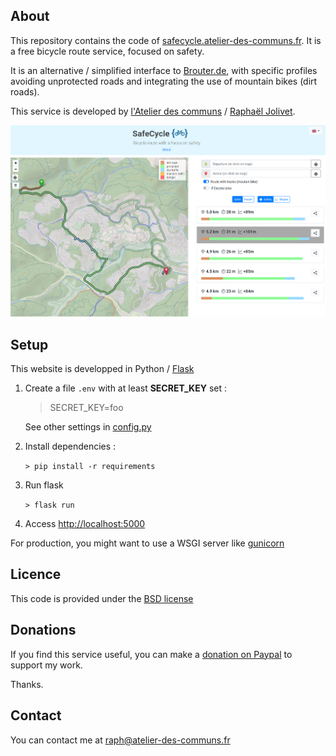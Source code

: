 ## About

This repository contains the code of [safecycle.atelier-des-communs.fr](https://safecycle.atelier-des-communs.fr/). 
It is a free bicycle route service, focused on safety.

It is an alternative / simplified interface to [Brouter.de](<http://brouter.de/brouter-web/>), with specific profiles avoiding unprotected roads and integrating the use of mountain bikes (dirt roads).

This service is developed by [l'Atelier des communs](<https://atelier-des-communs.fr>) / [Raphaël Jolivet](<https://raphael-jolivet.name>).

![](res/preview.png)

## Setup

This website is developped in Python / [Flask](https://flask.palletsprojects.com/en/2.0.x/])

1) Create a file `.env` with at least **SECRET_KEY** set :

    > SECRET_KEY=foo
                                                               
   See other settings in [config.py](lib/config.py)                                                     

2) Install dependencies :
    
    ```> pip install -r requirements```

3) Run flask 

    ```> flask run```
    
4) Access [http://localhost:5000](http://localhost:5000)
    
For production, you might want to use a WSGI server like [gunicorn](https://gunicorn.org/)

    
## Licence 

This code is provided under the [BSD license](LICENCE)

## Donations

If you find this service useful, you can make a   [donation on Paypal](<https://www.paypal.com/paypalme/atelierdescommuns>)  to support my work.

Thanks.

## Contact

You can contact me at [raph@atelier-des-communs.fr](<mailto:raph@atelier-des-communs.fr>)